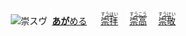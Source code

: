 <kbd><img src="lv1.svg" width="2" height="24"><img src="https://glyphwiki.org/glyph/u5d07.svg" width="24" height="24" alt="崇"></kbd><kbd>スウ゚</div></kbd> <img src="lv1.svg">[**あが**める](https://jisho.org/search/崇める)　 <img src="lv0.svg">[<ruby>崇拝<rt>す<ins>うは</ins>い</rt></ruby>](https://jisho.org/search/崇拝)</ins>　<img src="lv1.svg">[<ruby>崇高<rt>す<ins>うこう</ins></rt></ruby>](https://jisho.org/search/崇高)　<img src="lv2.svg">[<ruby>崇敬<rt>す<ins>うけ</ins>い</rt></ruby>](https://jisho.org/search/崇敬)



